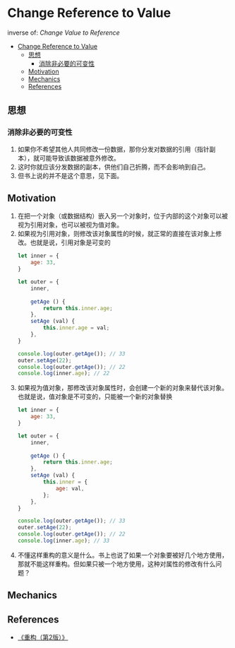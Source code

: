 # Change Reference to Value

inverse of: *Change Value to Reference*


<!-- TOC -->

- [Change Reference to Value](#change-reference-to-value)
    - [思想](#思想)
        - [消除非必要的可变性](#消除非必要的可变性)
    - [Motivation](#motivation)
    - [Mechanics](#mechanics)
    - [References](#references)

<!-- /TOC -->


## 思想
### 消除非必要的可变性
1. 如果你不希望其他人共同修改一份数据，那你分发对数据的引用（指针副本），就可能导致该数据被意外修改。
2. 这时你就应该分发数据的副本，供他们自己折腾，而不会影响到自己。
3. 但书上说的并不是这个意思，见下面。


## Motivation
1. 在把一个对象（或数据结构）嵌入另一个对象时，位于内部的这个对象可以被视为引用对象，也可以被视为值对象。
2. 如果视为引用对象，则修改该对象属性的时候，就正常的直接在该对象上修改。也就是说，引用对象是可变的
    ```js
    let inner = {
        age: 33,
    }

    let outer = {
        inner,
        
        getAge () {
            return this.inner.age;
        },
        setAge (val) {
            this.inner.age = val;
        },
    }

    console.log(outer.getAge()); // 33
    outer.setAge(22);
    console.log(outer.getAge()); // 22
    console.log(inner.age); // 22
    ```
3. 如果视为值对象，那修改该对象属性时，会创建一个新的对象来替代该对象。也就是说，值对象是不可变的，只能被一个新的对象替换
    ```js
    let inner = {
        age: 33,
    }

    let outer = {
        inner,
        
        getAge () {
            return this.inner.age;
        },
        setAge (val) {
            this.inner = {
                age: val,
            };
        },
    }

    console.log(outer.getAge()); // 33
    outer.setAge(22);
    console.log(outer.getAge()); // 22
    console.log(inner.age); // 33
    ```    
4. 不懂这样重构的意义是什么。书上也说了如果一个对象要被好几个地方使用，那就不能这样重构。但如果只被一个地方使用，这种对属性的修改有什么问题？


## Mechanics


## References
* [《重构（第2版）》](https://book.douban.com/subject/33400354/)
